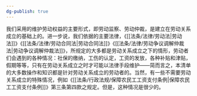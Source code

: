```yaml
---
dg-publish: true
---
```

我们采用的维护劳动权益的主要形式，即劳动监察、劳动仲裁，是建立在劳动关系成立的基础上的。进一步说，我们依据的主要法律，《[[法条/法律/劳动法\|劳动法]]》《[[法条/法律/劳动合同法\|劳动合同法]]》《[[法条/法律/劳动争议调解仲裁法\|劳动争议调解仲裁法]]》，所规定的大多都是劳动关系成立之下的情形，劳动者们会遇到的各种情况：社保的缴纳，工伤的认定，工资的发放，各种补贴和津贴，假期等等，只有在劳动关系成立之时才可能以法律手段维护——简而言之，本清单的大多数操作和知识都是针对劳动关系成立的劳动者的。当然，有一些不需要劳动关系成立的特殊情况，例如《[[法条/行政法规/保障农民工工资支付条例\|保障农民工工资支付条例]]》第三条第四款之规定。但是，这种情况是很少的。